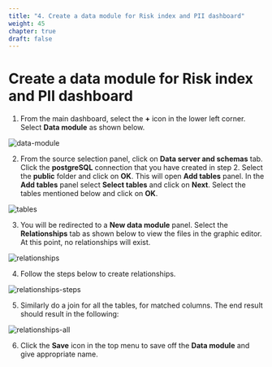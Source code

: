 ```yaml
---
title: "4. Create a data module for Risk index and PII dashboard"
weight: 45
chapter: true
draft: false
---
```


# Create a data module for Risk index and PII dashboard

1. From the main dashboard, select the **+** icon in the lower left corner. Select **Data module** as shown below. 

![data-module](/images/40_visualization_and_insights_lab/data-module.png?classes=shadow)

2. From the source selection panel, click on **Data server and schemas** tab. Click the **postgreSQL** connection that you have created in step 2. Select the **public** folder and click on **OK**. This will open **Add tables** panel. In the **Add tables** panel select **Select tables** and click on **Next**. Select the tables mentioned below and click on **OK**.

![tables](/images/40_visualization_and_insights_lab/tables.png?classes=shadow) 

3. You will be redirected to a **New data module** panel. Select the **Relationships** tab as shown below to view the files in the graphic editor. At this point, no relationships will exist.

![relationships](/images/40_visualization_and_insights_lab/relationships.png?classes=shadow) 

4. Follow the steps below to create relationships.

![relationships-steps](/images/40_visualization_and_insights_lab/relationships-steps.gif) 

5. Similarly do a join for all the tables, for matched columns. The end result should result in the following:

![relationships-all](/images/40_visualization_and_insights_lab/relationships-all.png?classes=shadow) 

6. Click the **Save** icon in the top menu to save off the **Data module** and give appropriate name.
